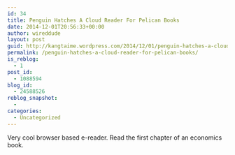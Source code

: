```yaml
---
id: 34
title: Penguin Hatches A Cloud Reader For Pelican Books
date: 2014-12-01T20:56:33+00:00
author: wireddude
layout: post
guid: http://kangtaime.wordpress.com/2014/12/01/penguin-hatches-a-cloud-reader-for-pelican-books/
permalink: /penguin-hatches-a-cloud-reader-for-pelican-books/
is_reblog:
  - 1
post_id:
  - 1088594
blog_id:
  - 24588526
reblog_snapshot:
  - 
categories:
  - Uncategorized
---
```

Very cool browser based e-reader. Read the first chapter of an economics book.